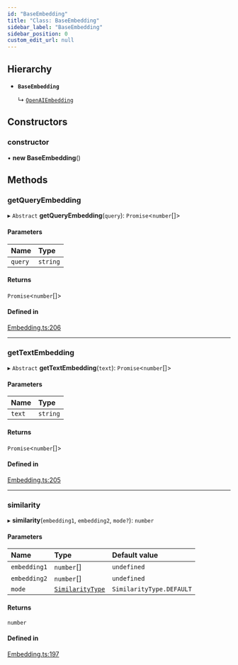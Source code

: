 ```yaml
---
id: "BaseEmbedding"
title: "Class: BaseEmbedding"
sidebar_label: "BaseEmbedding"
sidebar_position: 0
custom_edit_url: null
---
```


## Hierarchy

- **`BaseEmbedding`**

  ↳ [`OpenAIEmbedding`](OpenAIEmbedding.md)

## Constructors

### constructor

• **new BaseEmbedding**()

## Methods

### getQueryEmbedding

▸ `Abstract` **getQueryEmbedding**(`query`): `Promise`<`number`[]\>

#### Parameters

| Name | Type |
| :------ | :------ |
| `query` | `string` |

#### Returns

`Promise`<`number`[]\>

#### Defined in

[Embedding.ts:206](https://github.com/run-llama/LlamaIndexTS/blob/80d3fc9/packages/core/src/Embedding.ts#L206)

___

### getTextEmbedding

▸ `Abstract` **getTextEmbedding**(`text`): `Promise`<`number`[]\>

#### Parameters

| Name | Type |
| :------ | :------ |
| `text` | `string` |

#### Returns

`Promise`<`number`[]\>

#### Defined in

[Embedding.ts:205](https://github.com/run-llama/LlamaIndexTS/blob/80d3fc9/packages/core/src/Embedding.ts#L205)

___

### similarity

▸ **similarity**(`embedding1`, `embedding2`, `mode?`): `number`

#### Parameters

| Name | Type | Default value |
| :------ | :------ | :------ |
| `embedding1` | `number`[] | `undefined` |
| `embedding2` | `number`[] | `undefined` |
| `mode` | [`SimilarityType`](../enums/SimilarityType.md) | `SimilarityType.DEFAULT` |

#### Returns

`number`

#### Defined in

[Embedding.ts:197](https://github.com/run-llama/LlamaIndexTS/blob/80d3fc9/packages/core/src/Embedding.ts#L197)
